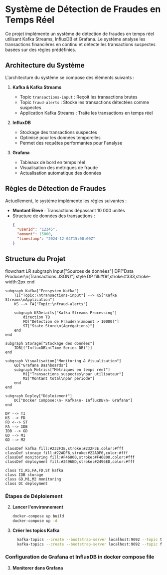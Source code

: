 # Système de Détection de Fraudes en Temps Réel

Ce projet implémente un système de détection de fraudes en temps réel utilisant Kafka Streams, InfluxDB et Grafana. Le système analyse les transactions financières en continu et détecte les transactions suspectes basées sur des règles prédéfinies.

## Architecture du Système

L'architecture du système se compose des éléments suivants :

1. **Kafka & Kafka Streams**
   - Topic `transactions-input` : Reçoit les transactions brutes
   - Topic `fraud-alerts` : Stocke les transactions détectées comme suspectes
   - Application Kafka Streams : Traite les transactions en temps réel

2. **InfluxDB**
   - Stockage des transactions suspectes
   - Optimisé pour les données temporelles
   - Permet des requêtes performantes pour l'analyse

3. **Grafana**
   - Tableaux de bord en temps réel
   - Visualisation des métriques de fraude
   - Actualisation automatique des données

## Règles de Détection de Fraudes

Actuellement, le système implémente les règles suivantes :

- **Montant Élevé** : Transactions dépassant 10 000 unités
- Structure de données des transactions :
  ```json
  {
    "userId": "12345",
    "amount": 15000,
    "timestamp": "2024-12-04T15:00:00Z"
  }
  ```
## Structure du Projet
flowchart LR
    subgraph Input["Sources de données"]
        DP["Data Producer\n(Transactions JSON)"]
        style DP fill:#f9f,stroke:#333,stroke-width:2px
    end

    subgraph Kafka["Ecosystem Kafka"]
        TI["Topic:\ntransactions-input"] --> KS["Kafka Streams\nApplication"]
        KS --> FA["Topic:\nfraud-alerts"]
        
        subgraph KSDetails["Kafka Streams Processing"]
            direction TB
            FD["Détection de Fraude\n(amount > 10000)"]
            ST["State Store\n(Agrégations)"]
        end
    end

    subgraph Storage["Stockage des données"]
        IDB[("InfluxDB\n(Time Series DB)")]
    end

    subgraph Visualisation["Monitoring & Visualisation"]
        GD["Grafana Dashboards"]
        subgraph Metrics["Métriques en temps réel"]
            M1["Transactions suspectes\npar utilisateur"]
            M2["Montant total\npar période"]
        end
    end

    subgraph Deploy["Déploiement"]
        DC["Docker Compose:\n- Kafka\n- InfluxDB\n- Grafana"]
    end

    DP --> TI
    KS --> FD
    FD <--> ST
    FA --> IDB
    IDB --> GD
    GD --> M1
    GD --> M2
    
    classDef kafka fill:#232F3E,stroke:#232F3E,color:#fff
    classDef storage fill:#22ADF6,stroke:#22ADF6,color:#fff
    classDef monitoring fill:#F46800,stroke:#F46800,color:#fff
    classDef deployment fill:#2496ED,stroke:#2496ED,color:#fff
    
    class TI,KS,FA,FD,ST kafka
    class IDB storage
    class GD,M1,M2 monitoring
    class DC deployment



### Étapes de Déploiement


2. **Lancer l'environnement**
   ```bash
   docker-compose up build
   docker-compose up -d
   ```

3. **Créer les topics Kafka**
   ```bash
     kafka-topics --create --bootstrap-server localhost:9092 --topic transactions-input --partitions 3 --replication-factor 1
     kafka-topics --create --bootstrap-server localhost:9092 --topic fraud-alerts --partitions 3 --replication-factor 1
   ```

### Configuration de Grafana et InfluxDB in docker compose file 


3. **Monitorer dans Grafana**
   



